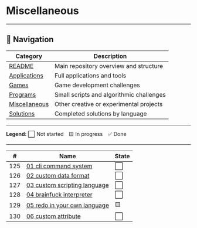 # Miscellaneous

---

## 🧭 Navigation

| Category | Description |
| -------- | ----------- |
| [README](../README.md) | Main repository overview and structure |
| [Applications](../applications/INDEX.md) | Full applications and tools |
| [Games](../games/INDEX.md) | Game development challenges |
| [Programs](../programs/INDEX.md) | Small scripts and algorithmic challenges |
| [Miscellaneous](../miscellaneous/INDEX.md) | Other creative or experimental projects |
| [Solutions](../../solutions/INDEX.md) | Completed solutions by language |

---

**Legend:**
⬜ Not started 🟨 In progress ✅ Done

---


| #   | Name                                | State |
| --- | ----------------------------------- | ----- |
| 125 | [01 cli command system](/challenges/miscellaneous/details/01-cli-command-system.md) | ⬜ |
| 126 | [02 custom data format](/challenges/miscellaneous/details/02-custom-data-format.md) | ⬜ |
| 127 | [03 custom scripting language](/challenges/miscellaneous/details/03-custom-scripting-language.md) | ⬜ |
| 128 | [04 brainfuck interpreter](/challenges/miscellaneous/details/04-brainfuck-interpreter.md) | ⬜ |
| 129 | [05 redo in your own language](/challenges/miscellaneous/details/05-redo-in-your-own-language.md) | 🟨 |
| 130 | [06 custom attribute](/challenges/miscellaneous/details/06-custom-attribute.md) | ⬜ |

